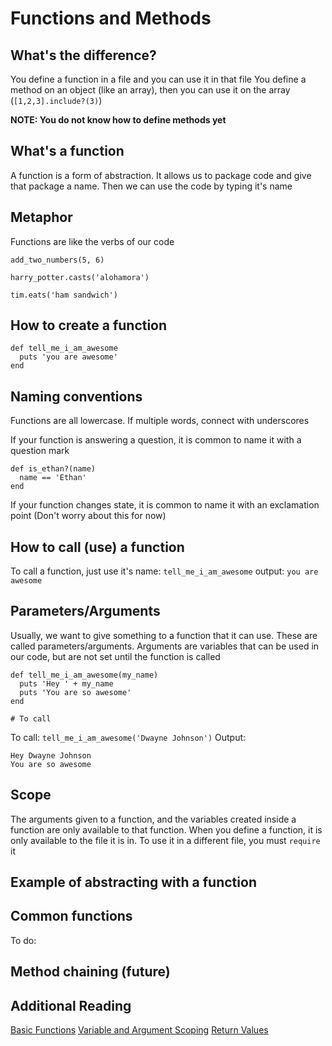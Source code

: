 # Functions and Methods


## What's the difference?
You define a function in a file and you can use it in that file
You define a method on an object (like an array), then you can use it on the array (`[1,2,3].include?(3)`)

**NOTE: You do not know how to define methods yet**


## What's a function
A function is a form of abstraction.  It allows us to package code and give that package a name.  Then we can use the code by typing it's name


## Metaphor
Functions are like the verbs of our code

```
add_two_numbers(5, 6)

harry_potter.casts('alohamora')

tim.eats('ham sandwich')
```

## How to create a function
```
def tell_me_i_am_awesome
  puts 'you are awesome'
end
```

## Naming conventions
Functions are all lowercase.  If multiple words, connect with underscores

If your function is answering a question, it is common to name it with a question mark

```
def is_ethan?(name)
  name == 'Ethan'
end
```

If your function changes state, it is common to name it with an exclamation point (Don't worry about this for now)

## How to call (use) a function
To call a function, just use it's name: `tell_me_i_am_awesome`
output: `you are awesome`


## Parameters/Arguments
Usually, we want to give something to a function that it can use.  These are called parameters/arguments.  Arguments are variables that can be used in our code, but are not set until the function is called

```
def tell_me_i_am_awesome(my_name)
  puts 'Hey ' + my_name
  puts 'You are so awesome'
end

# To call

```
To call: `tell_me_i_am_awesome('Dwayne Johnson')`
Output:
```
Hey Dwayne Johnson
You are so awesome
```

## Scope
The arguments given to a function, and the variables created inside a function are only available to that function.
When you define a function, it is only available to the file it is in.
To use it in a different file, you must `require` it


## Example of abstracting with a function





## Common functions


To do:
## Method chaining (future)


## Additional Reading
[Basic Functions](https://learnrubythehardway.org/book/ex18.html)
[Variable and Argument Scoping](https://learnrubythehardway.org/book/ex19.html)
[Return Values](https://learnrubythehardway.org/book/ex21.html)
